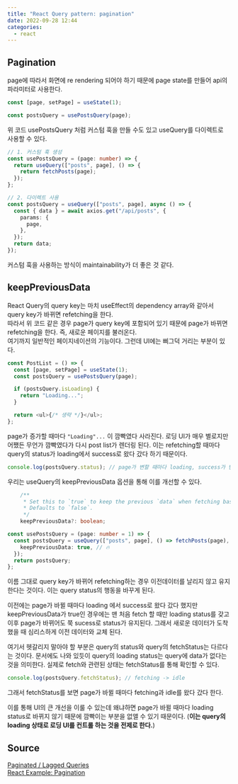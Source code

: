 ```yaml
---
title: "React Query pattern: pagination"
date: 2022-09-28 12:44
categories:
  - react
---
```


## Pagination

page에 따라서 화면에 re rendering 되어야 하기 때문에 page state를 만들어 api의 파라미터로 사용한다.

```typescript
const [page, setPage] = useState(1);

const postsQuery = usePostsQuery(page);
```

위 코드 usePostsQuery 처럼 커스텀 훅을 만들 수도 있고 useQuery를 다이렉트로 사용할 수 있다.

```typescript
// 1. 커스텀 훅 생성
const usePostsQuery = (page: number) => {
  return useQuery(["posts", page], () => {
    return fetchPosts(page);
  });
};
```

```typescript
// 2. 다이렉트 사용
const postsQuery = useQuery(["posts", page], async () => {
  const { data } = await axios.get("/api/posts", {
    params: {
      page,
    },
  });
  return data;
});
```

커스텀 훅을 사용하는 방식이 maintainability가 더 좋은 것 같다.

## keepPreviousData

React Query의 query key는 마치 useEffect의 dependency array와 같아서 query key가 바뀌면 refetching을 한다.  
따라서 위 코드 같은 경우 page가 query key에 포함되어 있기 때문에 page가 바뀌면 refetching을 한다. 즉, 새로운 페이지를 불러온다.  
여기까지 일반적인 페이지네이션의 기능이다. 그런데 UI에는 삐그덕 거리는 부분이 있다.

```typescript
const PostList = () => {
  const [page, setPage] = useState(1);
  const postsQuery = usePostsQuery(page);

  if (postsQuery.isLoading) {
    return "Loading...";
  }

  return <ul>{/* 생략 */}</ul>;
};
```

page가 증가할 때마다 `"Loading"...` 이 깜빡였다 사라진다. 로딩 UI가 매우 별로지만 어쨌든 무언가 깜빡였다가 다시 post list가 렌더링 된다. 이는 refetching할 때마다 query의 status가 loading에서 success로 왔다 갔다 하기 때문이다.

```typescript
console.log(postsQuery.status); // page가 변할 때마다 loading, success가 반복적으로 나타난다.
```

우리는 useQuery의 keepPreviousData 옵션을 통해 이를 개선할 수 있다.

```typescript
    /**
     * Set this to `true` to keep the previous `data` when fetching based on a new query key.
     * Defaults to `false`.
     */
    keepPreviousData?: boolean;
```

```typescript
const usePostsQuery = (page: number = 1) => {
  const postsQuery = useQuery(["posts", page], () => fetchPosts(page), {
    keepPreviousData: true, // 🔥
  });
  return postsQuery;
};
```

이름 그대로 query key가 바뀌어 refetching하는 경우 이전데이터를 날리지 않고 유지한다는 것이다. 이는 query status의 행동을 바꾸게 된다.

이전에는 page가 바뀔 때마다 loading 에서 success로 왔다 갔다 했지만 keepPreviousData가 true인 경우에는 맨 처음 fetch 할 때만 loading status를 갖고 이후 page가 바뀌어도 쭉 sucess로 status가 유지된다. 그래서 새로운 데이터가 도착했을 때 심리스하게 이전 데이터와 교체 된다.

여기서 헷갈리지 말아야 할 부분은 query의 status와 query의 fetchStatus는 다르다는 것이다. 문서에도 나와 있듯이 query의 loading status는 query에 data가 없다는 것을 의미한다. 실제로 fetch와 관련된 상태는 fetchStatus를 통해 확인할 수 있다.

```typescript
console.log(postsQuery.fetchStatus); // fetching -> idle
```

그래서 fetchStatus를 보면 page가 바뀔 때마다 fetching과 idle를 왔다 갔다 한다.

이를 통해 UI의 큰 개선을 이룰 수 있는데 왜냐하면 page가 바뀔 때마다 loading status로 바뀌지 않기 때문에 깜빡이는 부분을 없앨 수 있기 때문이다. (**이는 query의 loading 상태로 로딩 UI를 컨트롤 하는 것을 전제로 한다.**)

## Source

[Paginated / Lagged Queries](https://tanstack.com/query/v4/docs/guides/paginated-queries)  
[React Example: Pagination](https://tanstack.com/query/v4/docs/examples/react/pagination)
